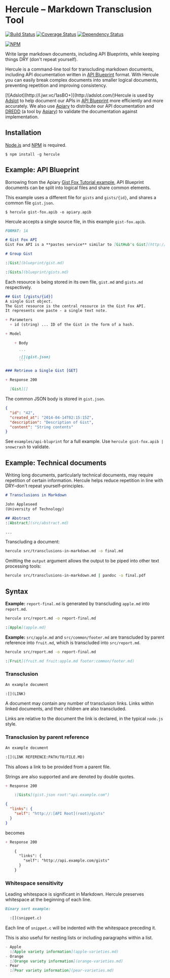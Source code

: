 # Hercule – Markdown Transclusion Tool

[![Build Status](https://travis-ci.org/jamesramsay/hercule.svg)](https://travis-ci.org/jamesramsay/hercule)
[![Coverage Status](https://coveralls.io/repos/jamesramsay/hercule/badge.svg)](https://coveralls.io/r/jamesramsay/hercule)
[![Dependency Status](https://david-dm.org/jamesramsay/hercule.svg)](https://david-dm.org/jamesramsay/hercule)

[![NPM](https://nodei.co/npm/hercule.png)](https://nodei.co/npm/hercule/)

Write large markdown documents, including API Blueprints, while keeping things DRY (don't repeat yourself).

Hercule is a command-line tool for transcluding markdown documents, including API documentation written in [API Blueprint](http://apiblueprint.org) format. With Hercule you can easily break complex documents into smaller logical documents, preventing repetition and improving consistency.

<div style="float: left">
[![Adslot](http://l.jwr.vc/1asBO+)](http://adslot.com/)
</div>

Hercule is used by [Adslot](http://adslot.com) to help document our APIs in [API Blueprint](http://apiblueprint.org) more efficiently and more accurately. We also use [Apiary](http://apiary.io) to distribute our API documentation and [DREDD](https://github.com/apiaryio/dredd) (a tool by [Apiary](http://apiary.io)) to validate the documentation against implementation.

## Installation

[Node.js](http://nodejs.org) and [NPM](http://npmjs.org) is required.

```
$ npm install -g hercule
```

## Example: API Blueprint

Borrowing from the Apiary [Gist Fox Tutorial example](http://apiary.io/blueprint), API Blueprint documents can be split into logical files and share common elements.

This example uses a different file for `gists` and `gists/{id}`, and shares a common file `gist.json`.

```
$ hercule gist-fox.apib -o apiary.apib
```

Hercule accepts a single source file, in this example `gist-fox.apib`.

```markdown
FORMAT: 1A

# Gist Fox API
Gist Fox API is a **pastes service** similar to [GitHub's Gist](http://gist.github.com).

# Group Gist

:[Gist](blueprint/gist.md)

:[Gists](blueprint/gists.md)
```

Each resource is being stored in its own file, `gist.md` and `gists.md` respectively.

```markdown
## Gist [/gists/{id}]
A single Gist object.
The Gist resource is the central resource in the Gist Fox API.
It represents one paste - a single text note.

+ Parameters
  + id (string) ... ID of the Gist in the form of a hash.

+ Model

    + Body

      ```
      :[](gist.json)
      ```

### Retrieve a Single Gist [GET]

+ Response 200

  [Gist][]
```

The common JSON body is stored in `gist.json`.

```json
{
  "id": "42",
  "created_at": "2014-04-14T02:15:15Z",
  "description": "Description of Gist",
  "content": "String contents"
}
```

See `examples/api-bluprint` for a full example.
Use `hercule gist-fox.apib | snowcrash` to validate.

## Example: Technical documents

Writing long documents, particularly technical documents, may require repetition of certain information.
Hercule helps reduce repetition in line with DRY–don't repeat yourself–principles.

```markdown
# Transclusions in Markdown

John Appleseed
(University of Technology)

## Abstract
:[Abstract](src/abstract.md)

...

```

Transcluding a document:

```bash
hercule src/transclusions-in-markdown.md -o final.md
```

Omitting the `output` argument allows the output to be piped into other text processing tools:

```bash
hercule src/transclusions-in-markdown.md | pandoc -o final.pdf
```

## Syntax

**Example:** `report-final.md` is generated by transcluding `apple.md` into `report.md`.

```bash
hercule src/report.md -o report-final.md
```

```markdown
:[Apple](apple.md)
```

**Example:** `src/apple.md` and `src/common/footer.md` are transcluded by parent reference into `fruit.md`,
which is transcluded into `src/report.md`.

```bash
hercule src/report.md -o report-final.md
```

```markdown
:[Fruit](fruit.md fruit:apple.md footer:common/footer.md)
```

### Transclusion

```markdown
An example document

:[](LINK)
```

A document may contain any number of transclusion links.
Links within linked documents, and their children are also transcluded.

Links are relative to the document the link is declared, in the typical `node.js` style.

### Transclusion by parent reference

```markdown
An example document

:[](LINK REFERENCE:PATH/TO/FILE.MD)
```

This allows a link to be provided from a parent file.

Strings are also supported and are denoted by double quotes.

```md
+ Response 200

    :[Gists](gist.json root:"api.example.com")
```

```json
{
  "links": {
    "self": "http://:[API Root](root)/gists"
  }
}
```

becomes

```md
+ Response 200

    {
      "links": {
        "self": "http://api.example.com/gists"
      }
    }
```

### Whitespace sensitivity

Leading whitespace is significant in Markdown.
Hercule preserves whitespace at the beginning of each line.

```markdown
Binary sort example:

  :[](snippet.c)

```

Each line of `snippet.c` will be indented with the whitespace preceding it.

This is also useful for nesting lists or including paragraphs within a list.

```markdown
- Apple
  :[Apple variety information](apple-varieties.md)
- Orange
  :[Orange variety information](orange-varieties.md)
- Pear
  :[Pear variety information](pear-varieties.md)
```
